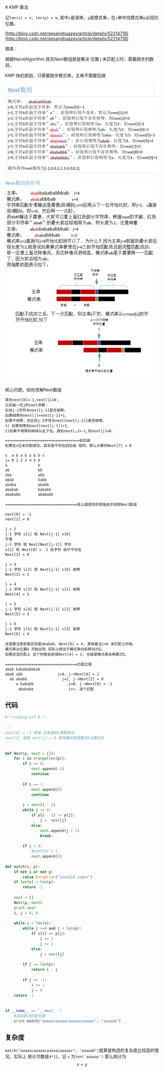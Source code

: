 $$$$$$$$\# KMP 算法

记`len(s) = n, len(p) = m`, 其中`s`是源串，`p`是模式串，在`s`串中找模式串`p`出现的位置。

[http://blog.csdn.net/gesanghuazgy/article/details/52214718](http://blog.csdn.net/gesanghuazgy/article/details/52214718)

摘录：

根据NaiveAlgorithm 其实Next数组就是解决 位置 j 未匹配上时，需要跳步的数目。

KMP 快的原因，只需要跳步模式串，主串不需要回溯

![](/assets/match_string/kmp01.jpg)

![](/assets/match_string/kmp02.jpg)

核心问题，如何求解Next数组

```
首先next[0]=-1,next[1]=0；
之后每一位j的next求解: 
比较j-1字符与next[j-1]是否相等， 
如果相等则next[j]=next[j-1]+1, 
如果不相等，则比较j-1字符与next[next[j-1]]是否相等， 
1) 如果相等则next[next[j-1]]+1, 
2)如果不相等则继续以此下去，直到next[…]=-1,则next[j]=0.
```

```
==================================前后缀
如果在x位未匹配成功，其实是不存在前后缀 相同，那么计算的Next[7] = 0

s  a b a b a b b x
j= 0 1 2 3 4 5 6
a              b
ab             bb
aba            abb
abab           babb
ababa          ababb
ababab         bababb
abababb        abababb

=================================按上面提供的思路逐步获取Next数组

next[0] = -1
next[1] = 0

j = 2
j-1 字符 s[1] 和 Next[j-1] s[0]
不等
j-1 字符 和 Next[Next[j-1]] 字符
s[1] 和 Next[0] = -1 处字符 由于不存在
Next[2] = 0

j = 3
j-1 字符 s[2] 和 Next[j-1] s[0] 相等
Next[3] = 1

j = 4
j-1 字符 s[3] 和 Next[j-1] s[1] 相等
Next[4] = 2

j = 5
j-1 字符 s[4] 和 Next[j-1] s[2] 相等
Next[5] = 3

j = 6
j-1 字符 s[5] 和 Next[j-1] s[3] 相等
Next[6] = 4

这里要注意前面实际是ababab, Next[6] = 4, 意味着当j=6 未匹配上时候，
模式串从位置4 开始比较 实际上相当于模式串向前移动2位。
如果还没匹配上 这个时候会变成Next[4] = 2, 也就是模式串会再挪2位。

=================================匹配过程
abab babababbbab
abab abb                j=4, j->Next[4] = 2
  ab ababb                j=2, j->Next[2] = 0
     a bababb                j=0, j->Next[0] = -1
      abababb                i++, 逐个匹配
```

## 代码

```py
#-*-coding:utf-8-*-

'''
next[0] = -1 意味 主串游标i需要移动
next[1] 或者 next[j] = 0 意味模式串需要在0位置比较
'''

def Next(p, next = []):
    for i in xrange(len(p)):
        if i == 0:
            next.append(-1)
            continue

        if i == 1:
            next.append(0)
            continue

        j = next[i - 1]
        while j >= 0:
            if p[i - 1] != p[j]:
                j =  next[j]
            else:
                next.append(j + 1)
                break;

        if j < 0:
            #next[0] + 1
            next.append(0)

def match(s, p):
    if not s or not p:
        raise Exception("invalid input")
    if len(s) < len(p):
        return -1

    next = []
    Next(p, next)
    print next
    i, j = 0, 0

    while i < len(s):
        while j >=0 and j < len(p):
            if s[i] == p[j]:
                i += 1
                j += 1
            else:
                j = next[j]

        if j == len(p):
            return i - j

        if j == -1:
            i += 1
            j = 0
    return -1


if __name__ == '__main__':
    #返回首次匹配位置
    print match("aaaaacaaaaacaaaaacaaaaac", "aaaaab")
```

## 复杂度

`match("aaaaacaaaaacaaaaacaaaaac", "aaaaab")`就算是构造的复杂度比较高的情况，实际上 统计次数是`4*11`，记 `s` 为`len('aaaaac')` 那么统计为$$x = y$$

